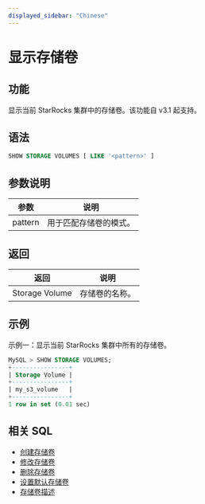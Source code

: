 ```yaml
---
displayed_sidebar: "Chinese"
---
```


# 显示存储卷

## 功能

显示当前 StarRocks 集群中的存储卷。该功能自 v3.1 起支持。

## 语法

```SQL
SHOW STORAGE VOLUMES [ LIKE '<pattern>' ]
```

## 参数说明

| **参数** | **说明**               |
| -------- | ---------------------- |
| pattern  | 用于匹配存储卷的模式。 |

## 返回

| **返回**       | **说明**       |
| -------------- | -------------- |
| Storage Volume | 存储卷的名称。 |

## 示例

示例一：显示当前 StarRocks 集群中所有的存储卷。

```SQL
MySQL > SHOW STORAGE VOLUMES;
+----------------+
| Storage Volume |
+----------------+
| my_s3_volume   |
+----------------+
1 row in set (0.01 sec)
```

## 相关 SQL

- [创建存储卷](./CREATE_STORAGE_VOLUME.md)
- [修改存储卷](./ALTER_STORAGE_VOLUME.md)
- [删除存储卷](./DROP_STORAGE_VOLUME.md)
- [设置默认存储卷](./SET_DEFAULT_STORAGE_VOLUME.md)
- [存储卷描述](./DESC_STORAGE_VOLUME.md)